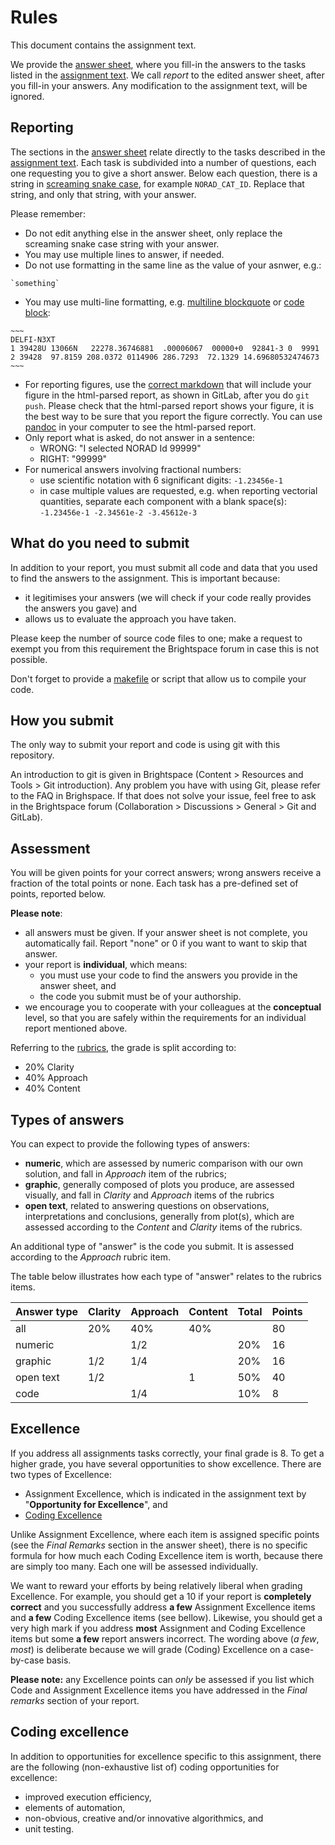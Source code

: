 # Rules

This document contains the assignment text. 

We provide the [answer sheet](/answer-sheet.md), where you fill-in the answers to the tasks listed in the [assignment text](/README.md). We call *report* to the edited answer sheet, after you fill-in your answers. Any modification to the assignment text, will be ignored.

## Reporting

The sections in the [answer sheet](/answer-sheet.md) relate directly to the tasks described in the [assignment text](README.md). Each task is subdivided into a number of questions, each one requesting you to give a short answer. Below each question, there is a string in [screaming snake case](https://en.wikipedia.org/wiki/Snake_case), for example `NORAD_CAT_ID`. Replace that string, and only that string, with your answer. 

Please remember:

- Do not edit anything else in the answer sheet, only replace the screaming snake case string with your answer.
- You may use multiple lines to answer, if needed. 
- Do not use formatting in the same line as the value of your asnwer, e.g.:
```
`something`
```
- You may use multi-line formatting, e.g. [multiline blockquote](https://docs.gitlab.com/ee/user/markdown.html#multiline-blockquote) or [code block](https://docs.gitlab.com/ee/user/markdown.html#code-spans-and-blocks):
```
~~~
DELFI-N3XT              
1 39428U 13066N   22278.36746881  .00006067  00000+0  92841-3 0  9991
2 39428  97.8159 208.0372 0114906 286.7293  72.1329 14.69680532474673
~~~
```
- For reporting figures, use the [correct markdown](https://docs.gitlab.com/ee/user/markdown.html#images) that will include your figure in the html-parsed report, as shown in GitLab, after you do `git push`. Please check that the html-parsed report shows your figure, it is the best way to be sure that you report the figure correctly. You can use [pandoc](https://pandoc.org) in your computer to see the html-parsed report.
- Only report what is asked, do not answer in a sentence:
    - WRONG: "I selected NORAD Id 99999"
    - RIGHT: "99999"
- For numerical answers involving fractional numbers:
    - use scientific notation with 6 significant digits: `-1.23456e-1`
    - in case multiple values are requested, e.g. when reporting vectorial quantities, separate each component with a blank space(s): `-1.23456e-1 -2.34561e-2 -3.45612e-3`


## What do you need to submit

In addition to your report, you must submit all code and data that you used to find the answers to the assignment. This is important because:

- it legitimises your answers (we will check if your code really provides the answers you gave) and
- allows us to evaluate the approach you have taken.

Please keep the number of source code files to one; make a request to exempt you from this requirement the Brightspace forum in case this is not possible.

Don't forget to provide a [makefile](https://www.gnu.org/software/make/manual/html_node/Introduction.html) or script that allow us to compile your code.

## How you submit

The only way to submit your report and code is using git with this repository. 

An introduction to git is given in Brightspace (Content > Resources and Tools > Git introduction). Any problem you have with using Git, please refer to the FAQ in Brighspace. If that does not solve your issue, feel free to ask in the Brightspace forum (Collaboration > Discussions > General > Git and GitLab).

## Assessment

You will be given points for your correct answers; wrong answers receive a fraction of the total points or none. Each task has a pre-defined set of points, reported below. 

**Please note**:

- all answers must be given. If your answer sheet is not complete, you automatically fail. Report "none" or 0 if you want to want to skip that answer.
- your report is **individual**, which means:
  - you must use your code to find the answers you provide in the answer sheet, and
  - the code you submit must be of your authorship.
- we encourage you to cooperate with your colleagues at the **conceptual** level, so that you are safely within the requirements for an individual report mentioned above.

Referring to the [rubrics](https://brightspace.tudelft.nl/d2l/le/content/498874/viewContent/2663586/View), the grade is split according to:

- 20% Clarity
- 40% Approach
- 40% Content

## Types of answers

You can expect to provide the following types of answers:

- **numeric**, which are assessed by numeric comparison with our own solution, and fall in *Approach* item of the rubrics;
- **graphic**, generally composed of plots you produce, are assessed visually, and fall in *Clarity* and *Approach* items of the rubrics
- **open text**, related to answering questions on observations, interpretations and conclusions, generally from plot(s), which are assessed according to the *Content* and *Clarity* items of the rubrics.

An additional type of "answer" is the code you submit. It is assessed according to the *Approach* rubric item.

The table below illustrates how each type of "answer" relates to the rubrics items.

| Answer type   | Clarity | Approach | Content | Total | Points |
| ---           | ---     | ---      | ---     | ---   | ---    | 
| all           | 20%     | 40%      | 40%     |       | 80     | 
| numeric       |         | 1/2      |         | 20%   | 16     |
| graphic       |  1/2    | 1/4      |         | 20%   | 16     | 
| open text     |  1/2    |          | 1       | 50%   | 40     |
| code          |         | 1/4      |         | 10%   | 8      |

## Excellence

If you address all assignments tasks correctly, your final grade is 8. To get a higher grade, you have several opportunities to show excellence. There are two types of Excellence:

- Assignment Excellence, which is indicated in the assignment text by "**Opportunity for Excellence**", and
- [Coding Excellence](#coding-excellence)

Unlike Assignment Excellence, where each item is assigned specific points (see the *Final Remarks* section in the answer sheet), there is no specific formula for how much each Coding Excellence item is worth, because there are simply too many. Each one will be assessed individually.

We want to reward your efforts by being relatively liberal when grading Excellence. For example, you should get a 10 if your report is **completely correct** and you successfully address **a few** Assignment Excellence items and **a few** Coding Excellence items (see bellow). Likewise, you should get a very high mark if you address **most** Assignment and Coding Excellence items but some **a few** report answers incorrect. The wording above (*a few*, *most*) is deliberate because we will grade (Coding) Excellence on a case-by-case basis.

**Please note:** any Excellence points can _only_ be assessed if you list which Code and Assignment Excellence items you have addressed in the *Final remarks* section of your report.

## Coding excellence

In addition to opportunities for excellence specific to this assignment, there are the following (non-exhaustive list of) coding opportunities for excellence:

- improved execution efficiency,
- elements of automation,
- non-obvious, creative and/or innovative algorithmics, and
- unit testing. 
